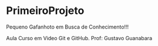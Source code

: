 # PrimeiroProjeto
Pequeno Gafanhoto em Busca de Conhecimento!!!

Aula Curso em Video Git e GitHub.
Prof: Gustavo Guanabara
